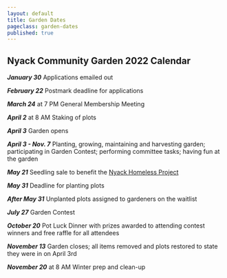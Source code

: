 ```yaml
---
layout: default
title: Garden Dates
pageclass: garden-dates
published: true
---
```


## Nyack Community Garden 2022 Calendar

***January 30*** Applications emailed out

***February 22*** Postmark deadline for applications 

***March 24*** at 7 PM General Membership Meeting

***April 2*** at 8 AM Staking of plots

***April 3*** Garden opens

***April 3 - Nov. 7*** Planting, growing, maintaining and harvesting garden; participating in Garden Contest; performing committee tasks; having fun at the garden

***May 21*** Seedling sale to benefit the [Nyack Homeless Project](https://www.nyackhp.org/)

***May 31*** Deadline for planting plots

***After May 31*** Unplanted plots assigned to gardeners on the waitlist

***July 27*** Garden Contest

***October 20*** Pot Luck Dinner with prizes awarded to attending contest winners and free raffle for all attendees

***November 13*** Garden closes; all items removed and plots restored to state they were in on April 3rd

***November 20*** at 8 AM Winter prep and clean-up



<!--

New gardeners are encouraged to mail in completed applications as soon
as possible as priority on the waiting list for plots is determined by
the dates of postmarks on the completed applications. After the February
22 deadline, potential new members can send in applications to join the
waiting list.

***March 26 at 7:00 PM*** is the General Garden Meeting.

It's at the Nyack Senior Center, 90 Depew Avenue. Attendance is
required!

***April 4*** is when the Garden gets staked.

Starting at 8 AM.

***Saturday April 18*** is the day the Garden opens.

Many vegetables do well in the spring, and you will get good germination
because of the moister soil. You can plant transplants or sow seed for
[arugula](http://www.seedsavers.org/apollo-arugula),
[lettuce](http://www.seedsavers.org/category/lettuce), members of the
cabbage family (cabbage, broccoli, cauliflower, and kale),
[mache](http://www.johnnyseeds.com/p-6040-vit.aspx), spinach, carrots,
beets, onions, or peas. There are also many kinds of [Asian
greens](http://www.johnnyseeds.com/vegetables/greens/asian-greens/) that
grow quickly and like cool weather. Here's a [Zone 7 planting
calendar](/blog/zone-7-planting-calendar).

***May 31*** is the day when your plot should be fully planted.

If you have not fully planted your plot by this day then your plot will
be given to someone on the waiting list. In the past some gardeners have
put very little effort into their plots but this is no longer acceptable
with such a high demand.

***After May 31*** 

Unplanted plots will be assigned to persons on the waiting list.

***July 22*** is the day of the Garden Contest.

Winners receive blue ribbons!

***June 13, 14, 15*** is the Spring Work Weekend.

Starting at 9 AM.

***September 12, 13, 14*** is the Fall Work Weekend.

Starting at 9 AM.

***The Potluck Dinner has been cancelled this year due to COVID.***

***November 8*** is the day the Garden will close.

All items most be removed and plots restored to state they had on April
5.

***November 14*** is Winter prep and clean-up.

Starting at 8 AM.

-->